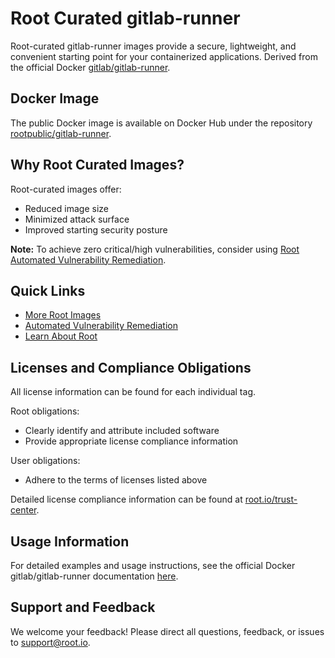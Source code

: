 # Root Curated gitlab-runner

Root-curated gitlab-runner images provide a secure, lightweight, and convenient starting point for your containerized applications. Derived from the official Docker [gitlab/gitlab-runner](https://hub.docker.com/r/gitlab/gitlab-runner).

## Docker Image
The public Docker image is available on Docker Hub under the repository [rootpublic/gitlab-runner](https://hub.docker.com/r/rootpublic/gitlab-runner).

## Why Root Curated Images?
Root-curated images offer:
- Reduced image size
- Minimized attack surface
- Improved starting security posture

**Note:** To achieve zero critical/high vulnerabilities, consider using [Root Automated Vulnerability Remediation](https://app.root.io).

## Quick Links
- [More Root Images](https://images.root.io)
- [Automated Vulnerability Remediation](https://app.root.io)
- [Learn About Root](https://www.root.io)

## Licenses and Compliance Obligations
All license information can be found for each individual tag.

Root obligations:
- Clearly identify and attribute included software
- Provide appropriate license compliance information

User obligations:
- Adhere to the terms of licenses listed above

Detailed license compliance information can be found at [root.io/trust-center](https://root.io/trust-center).

## Usage Information
For detailed examples and usage instructions, see the official Docker gitlab/gitlab-runner documentation [here](https://hub.docker.com/r/gitlab/gitlab-runner).

## Support and Feedback
We welcome your feedback! Please direct all questions, feedback, or issues to [support@root.io](mailto:support@root.io).